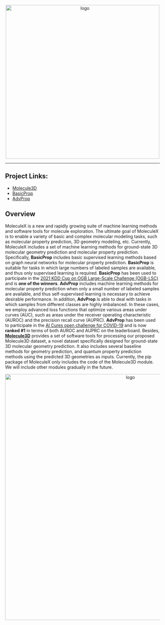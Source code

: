 <p align="center">
<img src="https://github.com/divelab/MoleculeX/blob/molx/imgs/MX-logo.jpg" width="500" class="center" alt="logo"/>
    <br/>
</p>

------

## Project Links:
- [Molecule3D](https://github.com/divelab/MoleculeX/tree/molx/Molecule3D)
- [BasicProp](https://github.com/divelab/MoleculeX/tree/molx/BasicProp/kddcup2021)
- [AdvProp](https://github.com/divelab/MoleculeX/tree/molx/AdvProp)

## Overview
MoleculeX is a new and rapidly growing suite of machine learning methods and software tools for molecule exploration. The ultimate goal of MoleculeX is to enable a variety of basic and complex molecular modeling tasks, such as molecular property prediction, 3D geometry modeling, etc. Currently, MoleculeX includes a set of machine learning methods for ground-state 3D molecular geometry prediction and molecular property prediction. Specifically, **BasicProp** includes basic supervised learning methods based on graph neural networks for molecular property prediction. **BasicProp** is suitable for tasks in which large numbers of labeled samples are available, and thus only supervised learning is required. **BasicProp** has been used to participate in the [2021 KDD Cup on OGB Large-Scale Challenge (OGB-LSC)](https://ogb.stanford.edu/kddcup2021/leaderboard/#final_pcqm4m) and is **one of the winners**. **AdvProp** includes machine learning methods for molecular property prediction when only a small number of labeled samples are available, and thus self-supervised learning is necessary to achieve desirable performance. In addition, **AdvProp** is able to deal with tasks in which samples from different classes are highly imbalanced. In these cases, we employ advanced loss functions that optimize various areas under curves (AUC), such as areas under the receiver operating characteristic (AUROC) and the precision recall curve (AUPRC). **AdvProp** has been used to participate in the [AI Cures open challenge for COVID-19](https://www.aicures.mit.edu/tasks) and is now **ranked #1** in terms of both AUROC and AUPRC on the leaderboard. Besides, **[Molecule3D](https://github.com/divelab/MoleculeX/tree/molx/Molecule3D)** provides a set of software tools for processing our proposed Molecule3D dataset, a novel dataset specifically designed for ground-state 3D molecular geometry prediction. It also includes several baseline methods for geometry prediction, and quantum property prediction methods using the predicted 3D geometries as inputs. Currently, the pip package of MoleculeX only includes the code of the Molecule3D module. We will include other modules gradually in the future.

<p align="center">
<img src="https://github.com/divelab/MoleculeX/blob/molx/imgs/moleculex_overview.jpg" width="800" class="center" alt="logo"/>
    <br/>
</p>
